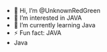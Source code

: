 - 👋 Hi, I’m @UnknownRedGreen
- 👀 I’m interested in JAVA
- 🌱 I’m currently learning Java
- ⚡ Fun fact: JAVA
- Java
